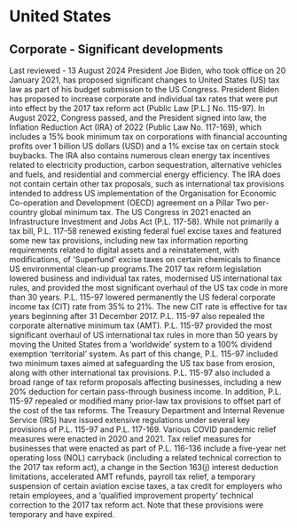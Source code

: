 # United States
## Corporate - Significant developments
Last reviewed - 13 August 2024
President Joe Biden, who took office on 20 January 2021, has proposed significant changes to United States (US) tax law as part of his budget submission to the US Congress. President Biden has proposed to increase corporate and individual tax rates that were put into effect by the 2017 tax reform act (Public Law [P.L.] No. 115-97). In August 2022, Congress passed, and the President signed into law, the Inflation Reduction Act (IRA) of 2022 (Public Law No. 117-169), which includes a 15% book minimum tax on corporations with financial accounting profits over 1 billion US dollars (USD) and a 1% excise tax on certain stock buybacks. The IRA also contains numerous clean energy tax incentives related to electricity production, carbon sequestration, alternative vehicles and fuels, and residential and commercial energy efficiency. The IRA does not contain certain other tax proposals, such as international tax provisions intended to address US implementation of the Organisation for Economic Co-operation and Development (OECD) agreement on a Pillar Two per-country global minimum tax.
The US Congress in 2021 enacted an Infrastructure Investment and Jobs Act (P.L. 117-58). While not primarily a tax bill, P.L. 117-58 renewed existing federal fuel excise taxes and featured some new tax provisions, including new tax information reporting requirements related to digital assets and a reinstatement, with modifications, of 'Superfund' excise taxes on certain chemicals to finance US environmental clean-up programs.The 2017 tax reform legislation lowered business and individual tax rates, modernised US international tax rules, and provided the most significant overhaul of the US tax code in more than 30 years. P.L. 115-97 lowered permanently the US federal corporate income tax (CIT) rate from 35% to 21%. The new CIT rate is effective for tax years beginning after 31 December 2017. P.L. 115-97 also repealed the corporate alternative minimum tax (AMT).
P.L. 115-97 provided the most significant overhaul of US international tax rules in more than 50 years by moving the United States from a ‘worldwide’ system to a 100% dividend exemption ‘territorial’ system. As part of this change, P.L. 115-97 included two minimum taxes aimed at safeguarding the US tax base from erosion, along with other international tax provisions. P.L. 115-97 also included a broad range of tax reform proposals affecting businesses, including a new 20% deduction for certain pass-through business income. In addition, P.L. 115-97 repealed or modified many prior-law tax provisions to offset part of the cost of the tax reforms.
The Treasury Department and Internal Revenue Service (IRS) have issued extensive regulations under several key provisions of P.L. 115-97 and P.L. 117-169.
Various COVID pandemic relief measures were enacted in 2020 and 2021. Tax relief measures for businesses that were enacted as part of P.L. 116-136 include a five-year net operating loss (NOL) carryback (including a related technical correction to the 2017 tax reform act), a change in the Section 163(j) interest deduction limitations, accelerated AMT refunds, payroll tax relief, a temporary suspension of certain aviation excise taxes, a tax credit for employers who retain employees, and a ‘qualified improvement property’ technical correction to the 2017 tax reform act. Note that these provisions were temporary and have expired.
